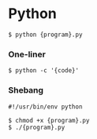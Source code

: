 # Python

```
$ python {program}.py
```

### One-liner
```
$ python -c '{code}'
```

### Shebang
`#!/usr/bin/env python`
```
$ chmod +x {program}.py
$ ./{program}.py
```
